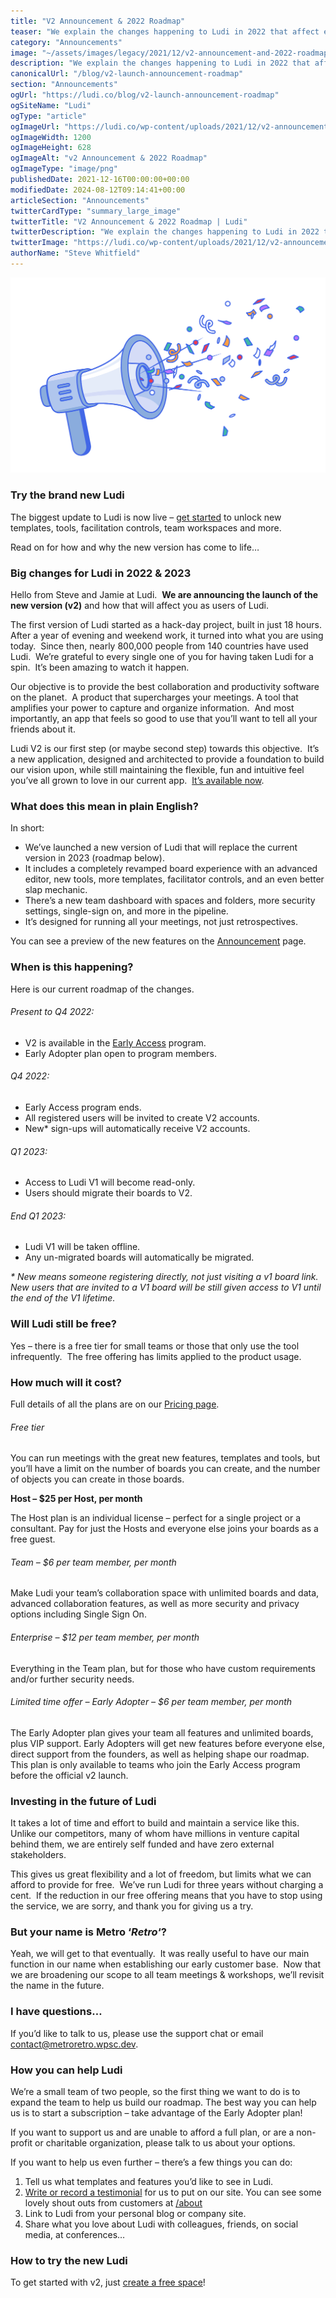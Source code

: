 ```yaml
---
title: "V2 Announcement & 2022 Roadmap"
teaser: "We explain the changes happening to Ludi in 2022 that affect everyone"
category: "Announcements"
image: "~/assets/images/legacy/2021/12/v2-announcement-and-2022-roadmap.png"
description: "We explain the changes happening to Ludi in 2022 that affect everyone"
canonicalUrl: "/blog/v2-launch-announcement-roadmap"
section: "Announcements"
ogUrl: "https://ludi.co/blog/v2-launch-announcement-roadmap"
ogSiteName: "Ludi"
ogType: "article"
ogImageUrl: "https://ludi.co/wp-content/uploads/2021/12/v2-announcement-and-2022-roadmap.png"
ogImageWidth: 1200
ogImageHeight: 628
ogImageAlt: "v2 Announcement & 2022 Roadmap"
ogImageType: "image/png"
publishedDate: 2021-12-16T00:00:00+00:00
modifiedDate: 2024-08-12T09:14:41+00:00
articleSection: "Announcements"
twitterCardType: "summary_large_image"
twitterTitle: "V2 Announcement & 2022 Roadmap | Ludi"
twitterDescription: "We explain the changes happening to Ludi in 2022 that affect everyone"
twitterImage: "https://ludi.co/wp-content/uploads/2021/12/v2-announcement-and-2022-roadmap.png"
authorName: "Steve Whitfield"
---
```


![megaphone shooting confetti](../../assets/images/legacy/2023/05/61bb3997035abeb824ba815e_Megaphone-v2-2-1.png)

### Try the brand new Ludi

The biggest update to Ludi is now live – [get started](/setup) to unlock new templates, tools, facilitation controls, team workspaces and more.

Read on for how and why the new version has come to life…

### Big changes for Ludi in 2022 & 2023

Hello from Steve and Jamie at Ludi.  **We are announcing the launch of the new version (v2)** and how that will affect you as users of Ludi.

The first version of Ludi started as a hack-day project, built in just 18 hours.  After a year of evening and weekend work, it turned into what you are using today.  Since then, nearly 800,000 people from 140 countries have used Ludi.  We’re grateful to every single one of you for having taken Ludi for a spin.  It’s been amazing to watch it happen.

Our objective is to provide the best collaboration and productivity software on the planet.  A product that supercharges your meetings. A tool that amplifies your power to capture and organize information.  And most importantly, an app that feels so good to use that you’ll want to tell all your friends about it.

Ludi V2 is our first step (or maybe second step) towards this objective.  It’s a new application, designed and architected to provide a foundation to build our vision upon, while still maintaining the flexible, fun and intuitive feel you’ve all grown to love in our current app.  [It’s available now](https://ludi.co/setup).

### What does this mean in plain English?

In short:

- We’ve launched a new version of Ludi that will replace the current version in 2023 (roadmap below).
- It includes a completely revamped board experience with an advanced editor, new tools, more templates, facilitator controls, and an even better slap mechanic.
- There’s a new team dashboard with spaces and folders, more security settings, single-sign on, and more in the pipeline.
- It’s designed for running all your meetings, not just retrospectives.

You can see a preview of the new features on the [Announcement](https://ludi.co/early-access) page.

### When is this happening?

Here is our current roadmap of the changes.  

###### Present to Q4 2022:

- V2 is available in the [Early Access](/early-access) program.
- Early Adopter plan open to program members.

###### Q4 2022:

- Early Access program ends.
- All registered users will be invited to create V2 accounts.
- New\* sign-ups will automatically receive V2 accounts.

###### Q1 2023:

- Access to Ludi V1 will become read-only.  
- Users should migrate their boards to V2.

###### End Q1 2023:

- Ludi V1 will be taken offline.
- Any un-migrated boards will automatically be migrated.

_\* New means someone registering directly, not just visiting a v1 board link.  New users that are invited to a V1 board will be still given access to V1 until the end of the V1 lifetime._

### Will Ludi still be free?

Yes – there is a free tier for small teams or those that only use the tool infrequently.  The free offering has limits applied to the product usage.

### How much will it cost?

Full details of all the plans are on our [Pricing page](/pricing).

###### Free tier

You can run meetings with the great new features, templates and tools, but you’ll have a limit on the number of boards you can create, and the number of objects you can create in those boards.

**Host – $25 per Host, per month**

The Host plan is an individual license – perfect for a single project or a consultant. Pay for just the Hosts and everyone else joins your boards as a free guest.

###### Team – $6 per team member, per month

Make Ludi your team’s collaboration space with unlimited boards and data, advanced collaboration features, as well as more security and privacy options including Single Sign On.

###### Enterprise – $12 per team member, per month

Everything in the Team plan, but for those who have custom requirements and/or further security needs.

###### Limited time offer – Early Adopter – $6 per team member, per month

The Early Adopter plan gives your team all features and unlimited boards, plus VIP support. Early Adopters will get new features before everyone else, direct support from the founders, as well as helping shape our roadmap. This plan is only available to teams who join the Early Access program before the official v2 launch.

### Investing in the future of Ludi

It takes a lot of time and effort to build and maintain a service like this.  Unlike our competitors, many of whom have millions in venture capital behind them, we are entirely self funded and have zero external stakeholders.

This gives us great flexibility and a lot of freedom, but limits what we can afford to provide for free.  We’ve run Ludi for three years without charging a cent.  If the reduction in our free offering means that you have to stop using the service, we are sorry, and thank you for giving us a try.

### But your name is Metro ‘_Retro_‘?

Yeah, we will get to that eventually.  It was really useful to have our main function in our name when establishing our early customer base.  Now that we are broadening our scope to all team meetings & workshops, we’ll revisit the name in the future.

### I have questions…

If you’d like to talk to us, please use the support chat or email contact@metroretro.wpsc.dev.

### How you can help Ludi

We’re a small team of two people, so the first thing we want to do is to expand the team to help us build our roadmap. The best way you can help us is to start a subscription – take advantage of the Early Adopter plan!

If you want to support us and are unable to afford a full plan, or are a non-profit or charitable organization, please talk to us about your options.

If you want to help us even further – there’s a few things you can do:

1.  Tell us what templates and features you’d like to see in Ludi.
2.  [Write or record a testimonial](https://testimonial.to/metro-retro/all) for us to put on our site. You can see some lovely shout outs from customers at [/about](/about)
3.  Link to Ludi from your personal blog or company site.
4.  Share what you love about Ludi with colleagues, friends, on social media, at conferences…

### How to try the new Ludi

To get started with v2, just [create a free space](/setup)!
